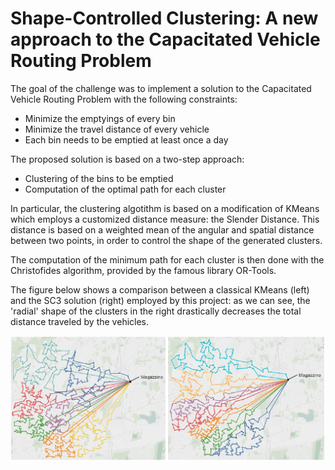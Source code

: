 # Shape-Controlled Clustering: A new approach to the Capacitated Vehicle Routing Problem

The goal of the challenge was to implement a solution to the Capacitated Vehicle Routing Problem with the following constraints:

- Minimize the emptyings of every bin
- Minimize the travel distance of every vehicle
- Each bin needs to be emptied at least once a day

The proposed solution is based on a two-step approach:

- Clustering of the bins to be emptied
- Computation of the optimal path for each cluster

In particular, the clustering algotithm is based on a modification of KMeans which employs a customized distance measure: the Slender Distance. This distance is based on a weighted mean of the angular and spatial distance between two points, in order to control the shape of the generated clusters.

The computation of the minimum path for each cluster is then done with the Christofides algorithm, provided by the famous library OR-Tools.

The figure below shows a comparison between a classical KMeans (left) and the SC3 solution (right) employed by this project: as we can see, the 'radial' shape of the clusters in the right drastically decreases the total distance traveled by the vehicles.

![](https://github.com/matteodeggi/SC3-CVRP/blob/main/Images/Standard%20KMeans-vs-SC3.PNG)




